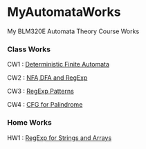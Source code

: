 # MyAutomataWorks
My BLM320E Automata Theory Course Works

### Class Works
CW1 : [Deterministic Finite Automata](https://sahinalcin.github.io/MyAutomataWorks/CW1/CW1.html)

CW2 : [NFA,DFA and RegExp](https://sahinalcin.github.io/MyAutomataWorks/CW2/CW2.html)

CW3 : [RegExp Patterns](https://sahinalcin.github.io/MyAutomataWorks/CW3/CW3.html)

CW4 : [CFG for Palindrome](https://sahinalcin.github.io/MyAutomataWorks/CW4/CW4.html)

### Home Works
HW1 : [RegExp for Strings and Arrays](https://sahinalcin.github.io/MyAutomataWorks/HW1/HW1.html)
